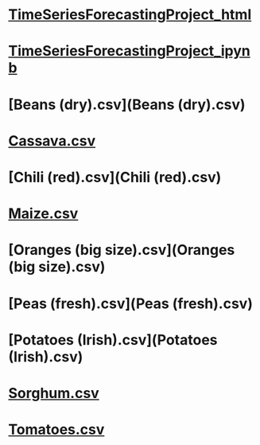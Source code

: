# [TimeSeriesForecastingProject_html](Final_Exam_Hoang_Bich_Tram_Pham.html)
# [TimeSeriesForecastingProject_ipynb](Final_Exam_Hoang_Bich_Tram_Pham.ipynb)
# [Beans (dry).csv](Beans (dry).csv)
# [Cassava.csv](Cassava.csv)
# [Chili (red).csv](Chili (red).csv)
# [Maize.csv](Maize.csv)
# [Oranges (big size).csv](Oranges (big size).csv)
# [Peas (fresh).csv](Peas (fresh).csv)
# [Potatoes (Irish).csv](Potatoes (Irish).csv)
# [Sorghum.csv](Sorghum.csv)
# [Tomatoes.csv](Tomatoes.csv)
